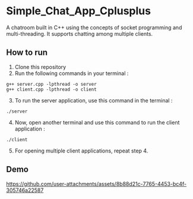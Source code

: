 # Simple_Chat_App_Cplusplus
A chatroom built in C++ using the concepts of socket programming and multi-threading. It supports chatting among multiple clients.

## How to run

1. Clone this repository
2. Run the following commands in your terminal :
```
g++ server.cpp -lpthread -o server
g++ client.cpp -lpthread -o client
```
3. To run the server application, use this command in the terminal :
```
./server
```

4. Now, open another terminal and use this command to run the client application :
```
./client
```

5. For opening multiple client applications, repeat step 4.

## Demo
https://github.com/user-attachments/assets/8b88d21c-7765-4453-bc4f-305746a22587
